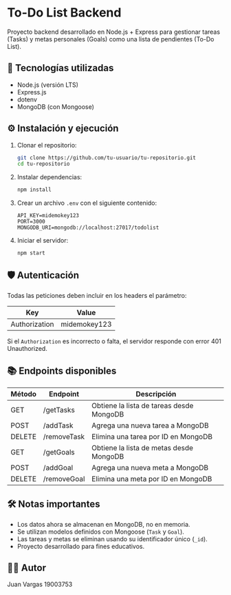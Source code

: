 # To-Do List Backend

Proyecto backend desarrollado en Node.js + Express para gestionar tareas (Tasks) y metas personales (Goals) como una lista de pendientes (To-Do List).

## 🚀 Tecnologías utilizadas

- Node.js (versión LTS)
- Express.js
- dotenv
- MongoDB (con Mongoose)

## ⚙️ Instalación y ejecución

1. Clonar el repositorio:
   ```bash
   git clone https://github.com/tu-usuario/tu-repositorio.git
   cd tu-repositorio
   ```

2. Instalar dependencias:
   ```bash
   npm install
   ```

3. Crear un archivo `.env` con el siguiente contenido:
   ```
   API_KEY=midemokey123
   PORT=3000
   MONGODB_URI=mongodb://localhost:27017/todolist
   ```

4. Iniciar el servidor:
   ```bash
   npm start
   ```

## 🛡️ Autenticación

Todas las peticiones deben incluir en los headers el parámetro:

| Key           | Value         |
|---------------|---------------|
| Authorization | midemokey123  |

Si el `Authorization` es incorrecto o falta, el servidor responde con error 401 Unauthorized.

## 📚 Endpoints disponibles

| Método | Endpoint       | Descripción                            |
|--------|----------------|-----------------------------------------|
| GET    | /getTasks       | Obtiene la lista de tareas desde MongoDB |
| POST   | /addTask        | Agrega una nueva tarea a MongoDB        |
| DELETE | /removeTask     | Elimina una tarea por ID en MongoDB     |
| GET    | /getGoals       | Obtiene la lista de metas desde MongoDB |
| POST   | /addGoal        | Agrega una nueva meta a MongoDB         |
| DELETE | /removeGoal     | Elimina una meta por ID en MongoDB      |

## 🛠️ Notas importantes

- Los datos ahora se almacenan en MongoDB, no en memoria.
- Se utilizan modelos definidos con Mongoose (`Task` y `Goal`).
- Las tareas y metas se eliminan usando su identificador único (`_id`).
- Proyecto desarrollado para fines educativos.

## 👨‍💻 Autor

Juan Vargas 19003753
